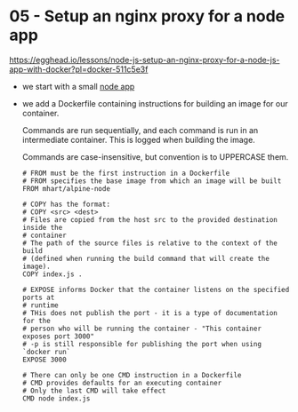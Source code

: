 # 05 - Setup an nginx proxy for a node app

https://egghead.io/lessons/node-js-setup-an-nginx-proxy-for-a-node-js-app-with-docker?pl=docker-511c5e3f

 - we start with a small [node app](./05-app/node/index.js)
 - we add a Dockerfile containing instructions for building an image for our
     container.

     Commands are run sequentially, and each command is run in an intermediate
     container. This is logged when building the image.

     Commands are case-insensitive, but convention is to UPPERCASE them.

    ```
    # FROM must be the first instruction in a Dockerfile
    # FROM specifies the base image from which an image will be built
    FROM mhart/alpine-node

    # COPY has the format:
    # COPY <src> <dest>
    # Files are copied from the host src to the provided destination inside the
    # container
    # The path of the source files is relative to the context of the build
    # (defined when running the build command that will create the image).
    COPY index.js .

    # EXPOSE informs Docker that the container listens on the specified ports at
    # runtime
    # THis does not publish the port - it is a type of documentation for the
    # person who will be running the container - "This container exposes port 3000"
    # -p is still responsible for publishing the port when using `docker run`
    EXPOSE 3000

    # There can only be one CMD instruction in a Dockerfile
    # CMD provides defaults for an executing container
    # Only the last CMD will take effect
    CMD node index.js
    ```
